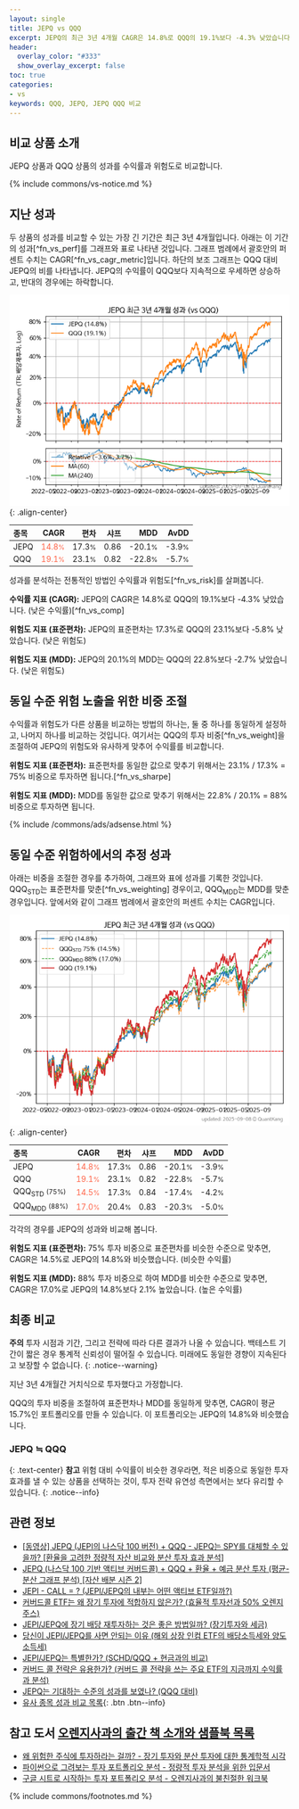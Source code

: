 ```yaml
---
layout: single
title: JEPQ vs QQQ
excerpt: JEPQ의 최근 3년 4개월 CAGR은 14.8%로 QQQ의 19.1%보다 -4.3% 낮았습니다.
header:
  overlay_color: "#333"
  show_overlay_excerpt: false
toc: true
categories:
- vs
keywords: QQQ, JEPQ, JEPQ QQQ 비교
---
```


## 비교 상품 소개


JEPQ 상품과 QQQ 상품의 성과를 수익률과 위험도로 비교합니다.





{% include commons/vs-notice.md %}

## 지난 성과

두 상품의 성과를 비교할 수 있는 가장 긴 기간은 최근 3년 4개월입니다. 아래는 이 기간의 성과[^fn_vs_perf]를 그래프와 표로 나타낸 것입니다.
그래프 범례에서 괄호안의 퍼센트 수치는 CAGR[^fn_vs_cagr_metric]입니다.
하단의 보조 그래프는 QQQ 대비 JEPQ의 비를 나타냅니다.
JEPQ의 수익률이 QQQ보다 지속적으로 우세하면 상승하고, 반대의 경우에는 하락합니다.

![JEPQ](/vs/images/jepq-vs-qqq_dual.png){: .align-center}

| **종목** | **CAGR** | **편차** | **샤프** | **MDD** | **AvDD** |
| :------------ | ------: | -----------: | -------: | ------: | -------: |
| JEPQ | <span style="color: tomato">14.8<small>%</small></span> | 17.3<small>%</small> | 0.86 | -20.1<small>%</small> | -3.9<small>%</small> |
| QQQ | <span style="color: tomato">19.1<small>%</small></span> | 23.1<small>%</small> | 0.82 | -22.8<small>%</small> | -5.7<small>%</small> |

<!-- more -->


성과를 분석하는 전통적인 방법인 수익률과 위험도[^fn_vs_risk]를 살펴봅니다.

**수익률 지표 (CAGR):** JEPQ의 CAGR은 14.8%로 QQQ의 19.1%보다 -4.3% 낮았습니다. (낮은 수익률)[^fn_vs_comp]

**위험도 지표 (표준편차):** JEPQ의 표준편차는 17.3%로 QQQ의 23.1%보다 -5.8% 낮았습니다. (낮은 위험도)

**위험도 지표 (MDD):** JEPQ의 20.1%의 MDD는 QQQ의 22.8%보다 -2.7% 낮았습니다. (낮은 위험도)



## 동일 수준 위험 노출을 위한 비중 조절

수익률과 위험도가 다른 상품을 비교하는 방법의 하나는, 둘 중 하나를 동일하게 설정하고, 나머지 하나를 비교하는 것입니다.
여기서는 QQQ의 투자 비중[^fn_vs_weight]을 조절하여 JEPQ의 위험도와 유사하게 맞추어 수익률를 비교합니다.

**위험도 지표 (표준편차):** 표준편차를 동일한 값으로 맞추기 위해서는 23.1% / 17.3% = 75% 비중으로 투자하면 됩니다.[^fn_vs_sharpe]

**위험도 지표 (MDD):** MDD를 동일한 값으로 맞추기 위해서는 22.8% / 20.1% = 88% 비중으로 투자하면 됩니다.


{% include /commons/ads/adsense.html %}



## 동일 수준 위험하에서의 추정 성과

아래는 비중을 조절한 경우를 추가하여, 그래프와 표에 성과를 기록한 것입니다.
QQQ<sub>STD</sub>는 표준편차를 맞춘[^fn_vs_weighting] 경우이고, QQQ<sub>MDD</sub>는 MDD를 맞춘 경우입니다.
앞에서와 같이 그래프 범례에서 괄호안의 퍼센트 수치는 CAGR입니다.


![JEPQ](/vs/images/jepq-vs-qqq.png){: .align-center}



| **종목** | **CAGR** | **편차** | **샤프** | **MDD** | **AvDD** |
| :------------ | ------: | -----------: | -------: | ------: | -------: |
| JEPQ | <span style="color: tomato">14.8<small>%</small></span> | 17.3<small>%</small> | 0.86 | -20.1<small>%</small> | -3.9<small>%</small> |
| QQQ | <span style="color: tomato">19.1<small>%</small></span> | 23.1<small>%</small> | 0.82 | -22.8<small>%</small> | -5.7<small>%</small> |
| QQQ<sub>STD</sub> <small>(75%)</small> | <span style="color: tomato">14.5<small>%</small></span> | 17.3<small>%</small> | 0.84 | -17.4<small>%</small> | -4.2<small>%</small> |
| QQQ<sub>MDD</sub> <small>(88%)</small> | <span style="color: tomato">17.0<small>%</small></span> | 20.4<small>%</small> | 0.83 | -20.3<small>%</small> | -5.0<small>%</small> |



각각의 경우를 JEPQ의 성과와 비교해 봅니다.

**위험도 지표 (표준편차):** 75% 투자 비중으로 표준편차를 비슷한 수준으로 맞추면, CAGR은 14.5%로 JEPQ의 14.8%와 비슷했습니다. (비슷한 수익률)

**위험도 지표 (MDD):** 88% 투자 비중으로 하여 MDD를 비슷한 수준으로 맞추면, CAGR은 17.0%로 JEPQ의 14.8%보다 2.1% 높았습니다. (높은 수익률)




## 최종 비교

**주의** 투자 시점과 기간, 그리고 전략에 따라 다른 결과가 나올 수 있습니다. 백테스트 기간이 짧은 경우 통계적 신뢰성이 떨어질 수 있습니다. 미래에도 동일한 경향이 지속된다고 보장할 수 없습니다.
{: .notice--warning}

지난 3년 4개월간 거치식으로 투자했다고 가정합니다.

QQQ의 투자 비중을 조절하여 표준편차나 MDD를 동일하게 맞추면, CAGR이 평균 15.7%인 포트폴리오를 만들 수 있습니다.
이 포트폴리오는 JEPQ의 14.8%와 비슷했습니다.

### JEPQ ≒ QQQ
{: .text-center}
**참고** 위험 대비 수익률이 비슷한 경우라면, 적은 비중으로 동일한 투자 효과를 낼 수 있는 상품을 선택하는 것이, 투자 전략 유연성 측면에서는 보다 유리할 수 있습니다.
{: .notice--info}


## 관련 정보

- [[동영상] JEPQ (JEPI의 나스닥 100 버전) + QQQ - JEPQ는 SPY를 대체할 수 있을까? [환율을 고려한 정량적 자산 비교와 분산 투자 효과 분석]](https://youtu.be/K7d5xCDrURo)
- [JEPQ (나스닥 100 기반 액티브 커버드콜) + QQQ + 환율 + 예금 분산 투자 (평균-분산 그래프 분석) [자산 배분 시즌 2]](https://m.blog.naver.com/onuri2005/223933176683)
- [JEPI - CALL = ? (JEPI/JEPQ의 내부는 어떤 액티브 ETF일까?)](https://kongdori.tistory.com/256)
- [커버드콜 ETF는 왜 장기 투자에 적합하지 않은가? (효율적 투자선과 50% 오렌지 주스)](https://kongdori.tistory.com/244)
- [JEPI/JEPQ에 장기 배당 재투자하는 것은 좋은 방법일까? (장기투자와 세금)](https://kongdori.tistory.com/216)
- [당신이 JEPI/JEPQ를 사면 안되는 이유 (해외 상장 인컴 ETF의 배당소득세와 양도소득세)](https://kongdori.tistory.com/213)
- [JEPI/JEPQ는 특별한가? (SCHD/QQQ + 현금과의 비교)](https://kongdori.tistory.com/211)
- [커버드 콜 전략은 유용한가? (커버드 콜 전략을 쓰는 주요 ETF의 지금까지 수익률과 분석)](https://kongdori.tistory.com/155)
- [JEPQ는 기대하는 수준의 성과를 보였나? (QQQ 대비)](https://kongdori.tistory.com/150)
- [유사 종목 성과 비교 목록](/vs/){: .btn .btn--info}


## 참고 도서 [오렌지사과의 출간 책 소개와 샘플북 목록](https://kongdori.tistory.com/691)

- [왜 위험한 주식에 투자하라는 걸까? - 장기 투자와 분산 투자에 대한 통계학적 시각](https://kongdori.tistory.com/421)
- [파이썬으로 그려보는 투자 포트폴리오 분석  - 정량적 투자 분석을 위한 입문서](https://kongdori.tistory.com/643)
- [구글 시트로 시작하는 투자 포트폴리오 분석 - 오렌지사과의 불친절한 워크북](https://kongdori.tistory.com/449)

{% include commons/footnotes.md %}